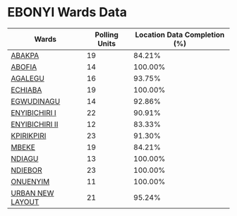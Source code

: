 
# EBONYI Wards Data

| Wards | Polling Units | Location Data Completion (%) |
| ---- | ----- | ------- |
| [ABAKPA](./wards/2472-abakpa) | 19 | 84.21% |
| [ABOFIA](./wards/2473-abofia) | 14 | 100.00% |
| [AGALEGU](./wards/2474-agalegu) | 16 | 93.75% |
| [ECHIABA](./wards/2475-echiaba) | 19 | 100.00% |
| [EGWUDINAGU](./wards/2476-egwudinagu) | 14 | 92.86% |
| [ENYIBICHIRI I](./wards/2477-enyibichiri-i) | 22 | 90.91% |
| [ENYIBICHIRI II](./wards/2478-enyibichiri-ii) | 12 | 83.33% |
| [KPIRIKPIRI](./wards/2479-kpirikpiri) | 23 | 91.30% |
| [MBEKE](./wards/2480-mbeke) | 19 | 84.21% |
| [NDIAGU](./wards/2481-ndiagu) | 13 | 100.00% |
| [NDIEBOR](./wards/2482-ndiebor) | 23 | 100.00% |
| [ONUENYIM](./wards/2483-onuenyim) | 11 | 100.00% |
| [URBAN NEW LAYOUT](./wards/2484-urban-new-layout) | 21 | 95.24% |




